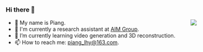 ### Hi there 👋
<img align="right" src="https://github-readme-stats.vercel.app/api?username=LiuHengyu321&show_icons=true">

  - 👋 My name is Piang. 
  - 💼 I'm currently a research assistant at [AIM Group](https://www.ee.cuhk.edu.hk/~yxyuan/index.htm).
  - 🌱 I’m currently learning video generation and 3D reconstruction.
  - 📫 How to reach me: piang_lhy@163.com.

